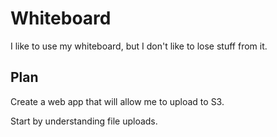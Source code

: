 # Whiteboard

I like to use my whiteboard, but I don't like to lose stuff from it.


## Plan

Create a web app that will allow me to upload to S3.

Start by understanding file uploads.


